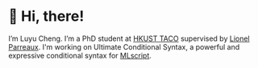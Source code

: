 # 👋 Hi, there!

I’m Luyu Cheng. I’m a PhD student at [HKUST TACO][hkust-taco] supervised by [Lionel Parreaux][lp]. I'm working on Ultimate Conditional Syntax, a powerful and expressive conditional syntax for [MLscript][mlscript].

[hkust-taco]: https://cse.hkust.edu.hk/~parreaux/
[lp]: https://cse.hkust.edu.hk/~parreaux/author/lionel-parreaux/
[mlscript]: https://github.com/hkust-taco/mlscript
[my-duolingo]: https://www.duolingo.com/profile/chengluyu
